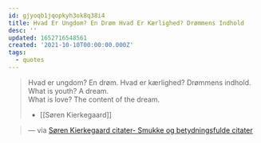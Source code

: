```yaml
---
id: gjyoqb1jqopkyh3ok8q38i4
title: Hvad Er Ungdom? En Drøm Hvad Er Kærlighed? Drømmens Indhold
desc: ''
updated: 1652716548561
created: '2021-10-10T00:00:00.000Z'
tags:
  - quotes
---
```


> Hvad er ungdom? En drøm. Hvad er kærlighed? Drømmens indhold.
> What is youth? A dream.  
> What is love? The content of the dream.
>
> - [[Søren Kierkegaard]]

> — via [Søren Kierkegaard citater- Smukke og betydningsfulde citater](https://de-sjove-jokes.dk/soeren-kierkegaard-citater/)
